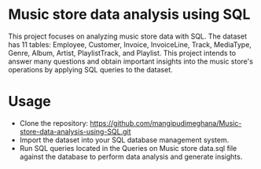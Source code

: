 # Music store data analysis using SQL

This project focuses on analyzing music store data with SQL. The dataset has 11 tables: Employee, Customer, Invoice, InvoiceLine, Track, MediaType, Genre, Album, Artist, PlaylistTrack, and Playlist. This project intends to answer many questions and obtain important insights into the music store's operations by applying SQL queries to the dataset.

# Usage
* Clone the repository: https://github.com/mangipudimeghana/Music-store-data-analysis-using-SQL.git
* Import the dataset into your SQL database management system.
* Run SQL queries located in the Queries on Music store data.sql file against the database to perform data analysis and generate insights.
